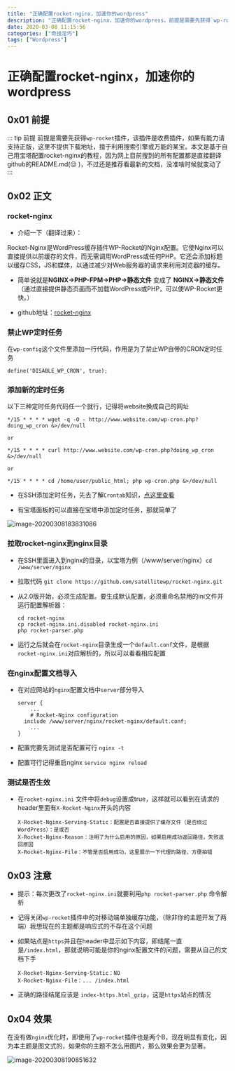 ```yaml
---
title: "正确配置rocket-nginx，加速你的wordpress"
description: "正确配置rocket-nginx，加速你的wordpress，前提是需要先获得`wp-rocket`插件，该插件是收费插件，如果有能力请支持正版，这里不提供下载地址，擅于利用搜索引擎或万能的某宝。本文是基于自己用宝塔配置rocket-nginx的教程，因为网上目前搜到的所有配置都是直接翻译github的README.md( 😒 )，不过还是推荐看最新的文档，没准啥时候就变动了，操作步骤如下"
date: 2020-03-08 11:15:56
categories: ["奇技淫巧"]
tags: ["Wordpress"]
---
```


# 正确配置rocket-nginx，加速你的wordpress

## 0x01 前提

::: tip 前提
前提是需要先获得`wp-rocket`插件，该插件是收费插件，如果有能力请支持正版，这里不提供下载地址，擅于利用搜索引擎或万能的某宝。本文是基于自己用宝塔配置rocket-nginx的教程，因为网上目前搜到的所有配置都是直接翻译github的README.md(😒 )，不过还是推荐看最新的文档，没准啥时候就变动了
:::

## 0x02 正文

### rocket-nginx

- 介绍一下（翻译过来）：

Rocket-Nginx是WordPress缓存插件WP-Rocket的Nginx配置。它使Nginx可以直接提供以前缓存的文件，而无需调用WordPress或任何PHP。它还会添加标题以缓存CSS，JS和媒体，以通过减少对Web服务器的请求来利用浏览器的缓存。

- 简单说就是**NGINX→PHP-FPM→PHP→静态文件** 变成了 **NGINX→静态文件**（通过直接提供静态页面而不加载WordPress或PHP，可以使WP-Rocket更快。）

- github地址：[rocket-nginx](https://github.com/SatelliteWP/rocket-nginx)

### 禁止WP定时任务

在`wp-config`这个文件里添加一行代码，作用是为了禁止WP自带的CRON定时任务

`define('DISABLE_WP_CRON', true);`

### 添加新的定时任务

以下三种定时任务代码任一个就行，记得将website换成自己的网址

```shell
*/15 * * * * wget -q -O - http://www.website.com/wp-cron.php?doing_wp_cron &>/dev/null

or

*/15 * * * * curl http://www.website.com/wp-cron.php?doing_wp_cron &>/dev/null

or

*/15 * * * * cd /home/user/public_html; php wp-cron.php &>/dev/null
```

- 在SSH添加定时任务，先去了解`Crontab`知识，[点这里查看](https://www.runoob.com/w3cnote/linux-crontab-tasks.html)

- 有宝塔面板的可以直接在宝塔中添加定时任务，那就简单了

![image-20200308183831086](https://pic.yqqy.top/blog/20200308183833.png "定时任务")

### 拉取rocket-nginx到nginx目录

- 在SSH里面进入到nginx的目录，以宝塔为例（/www/server/nginx）`cd /www/server/nginx`

- 拉取代码 `git clone https://github.com/satellitewp/rocket-nginx.git`

- 从2.0版开始，必须生成配置。要生成默认配置，必须重命名禁用的ini文件并运行配置解析器：

  ```shell
  cd rocket-nginx
  cp rocket-nginx.ini.disabled rocket-nginx.ini
  php rocket-parser.php
  ```

- 运行之后就会在`rocket-nginx`目录生成一个`default.conf`文件，是根据`rocket-nginx.ini`对应解析的，所以可以看看相应配置

### 在nginx配置文档导入

- 在对应网站的`nginx`配置文档中`server`部分导入

  ```nginx
  server {
      ...
      # Rocket-Nginx configuration
  	include /www/server/nginx/rocket-nginx/default.conf;
      ...
  }
  ```

- 配置完要先测试是否配置可行 `nginx -t`
- 配置可行记得重启nginx `service nginx reload`

### 测试是否生效

- 在`rocket-nginx.ini` 文件中将`debug`设置成true，这样就可以看到在请求的header里面有`X-Rocket-Nginx`开头的内容

  ```http
  X-Rocket-Nginx-Serving-Static：配置是否直接提供了缓存文件（是否绕过WordPress）：是或否
  X-Rocket-Nginx-Reason：注明了为什么启用的原因，如果启用成功返回路径，失败返回原因
  X-Rocket-Nginx-File：不管是否启用成功，这里展示一下代理的路径，方便拍错
  ```

## 0x03 注意

- 提示：每次更改了`rocket-nginx.ini`就要利用`php rocket-parser.php` 命令解析

- 记得关闭`wp-rocket`插件中的对移动端单独缓存功能，（除非你的主题开发了两端）我想现在的主题都是响应式的不存在这个问题

- 如果站点是`https`并且在header中显示如下内容，即结尾一直是`/index.html`，那就说明可能是你的nginx配置文件的问题，需要从自己的文档下手

  ```http
  X-Rocket-Nginx-Serving-Static：NO
  X-Rocket-Nginx-File：... /index.html
  ```

- 正确的路径结尾应该是 `index-https.html_gzip`，这是`https`站点的情况

## 0x04 效果

在没有做`nginx`优化时，即使用了`wp-rocket`插件也是两个B，现在明显有变化，因为本主题是图文式的，如果你的主题不怎么用图片，那么效果会更为显著。

![image-20200308190851632](https://pic.yqqy.top/blog/20200308190854.png "速度测试")